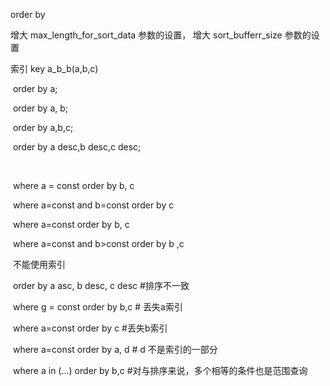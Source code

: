 order by

增大 max_length_for_sort_data 参数的设置， 增大 sort_bufferr_size 参数的设置

 索引 key a_b_b(a,b,c)

​		order by a;

​		order by a, b;

​		order by a,b,c;

​		order by a desc,b desc,c desc;

​     

​		where a = const order by b, c

​		where a=const and b=const order by c

​		where a=const order by b, c

​		where a=const and b>const order by b ,c



​	 不能使用索引

​		order by a asc, b desc, c desc  #排序不一致

​		where g = const order by b,c	# 丢失a索引

​		where a=const order by c	#丢失b索引

​		where a=const order by a, d	# d 不是索引的一部分

​		where a in (...) order by b,c	#对与排序来说，多个相等的条件也是范围查询